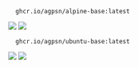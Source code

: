 ```
  ghcr.io/agpsn/alpine-base:latest
```

![ ](https://ghcr-badge.egpl.dev/agpsn/alpine-base/size?tag=latest&color=black&label=SIZE&ignore=latest)
![ ](https://ghcr-badge.egpl.dev/agpsn/alpine-base/latest_tag?color=black&label=VERSION&ignore=latest)

```
  ghcr.io/agpsn/ubuntu-base:latest
```

![ ](https://ghcr-badge.egpl.dev/agpsn/ubuntu-base/size?tag=latest&color=black&label=SIZE&ignore=latest)
![ ](https://ghcr-badge.egpl.dev/agpsn/ubuntu-base/latest_tag?color=black&label=VERSION&ignore=latest)
 
